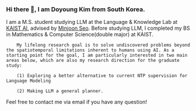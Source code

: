 ### Hi there 👋, I am Doyoung Kim from South Korea.

I am a M.S. student studying LLM at the Language & Knowledge Lab at [KAIST AI](https://github.com/kaistAI/), advised by [Minjoon Seo](https://seominjoon.github.io/). Before studying LLM, I completed my BS in Mathematics & Computer Science(double major) at KAIST.
        
        My lifelong research goal is to solve undiscovered problems beyond the spatiotemporal limitations inherent to humans using AI. As a starting point for the goal, I am particularly interested in two main areas below, which are also my research direction for the graduate study:

        (1) Exploring a better alternative to current NTP supervision for Language Modeling
        
        (2) Making LLM a general planner.

Feel free to contact me via email if you have any question!
